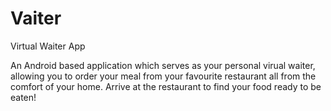 # Vaiter
Virtual Waiter App

An Android based application which serves as your personal virual waiter, allowing you to order your meal from your favourite restaurant all from the comfort of your home. Arrive at the restaurant to find your food ready to be eaten!
